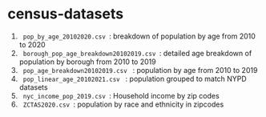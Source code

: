# census-datasets
1. <code> pop_by_age_20102020.csv </code>: breakdown of population by age from 2010 to 2020
2. <code> borough_pop_age_breakdown20102019.csv </code>: detailed age breakdown of population by borough from 2010 to 2019
3.  <code> pop_age_breakdown20102019.csv </code> : population by age from 2010 to 2019
4.  <code> pop_linear_age_20102021.csv </code> : population grouped to match NYPD datasets
5.  <code> nyc_income_pop_2019.csv </code>: Household income by zip codes
6.  <code> ZCTAS2020.csv </code>: population by race and ethnicity in zipcodes
